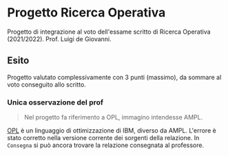 # Progetto Ricerca Operativa
Progetto di integrazione al voto dell'essame scritto di Ricerca Operativa (2021/2022). Prof. Luigi de Giovanni.

## Esito
Progetto valutato complessivamente con 3 punti (massimo), da sommare al voto conseguito allo scritto.

### Unica osservazione del prof
> Nel progetto fa riferimento a OPL, immagino intendesse AMPL.

[OPL](https://www.ibm.com/docs/en/icos/12.8.0.0?topic=opl-optimization-programming-language) è un linguaggio di ottimizzazione di IBM, diverso da AMPL. L'errore è stato corretto nella versione corrente dei sorgenti della relazione. In `Consegna` si può ancora trovare la relazione consegnata al professore.
